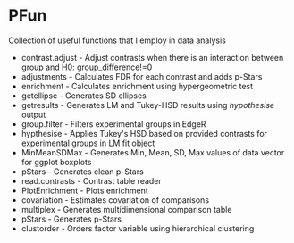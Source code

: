 # PFun
Collection of useful functions that I employ in data analysis

- contrast.adjust - Adjust contrasts when there is an interaction between group and H0: group_difference!=0
- adjustments - Calculates FDR for each contrast and adds p-Stars
- enrichment - Calculates enrichment using hypergeometric test
- getellipse - Generates SD ellipses
- getresults - Generates LM and Tukey-HSD results using *hypothesise* output
- group.filter - Filters experimental groups in EdgeR
- hypthesise - Applies Tukey's HSD based on provided contrasts for experimental groups in LM fit object
- MinMeanSDMax - Generates Min, Mean, SD, Max values of data vector for ggplot boxplots
- pStars - Generates clean p-Stars
- read.contrasts - Contrast table reader
- PlotEnrichment - Plots enrichment
- covariation - Estimates covariation of comparisons
- multiplex - Generates multidimensional comparison table
- pStars - Generates p-Stars
- clustorder - Orders factor variable using hierarchical clustering